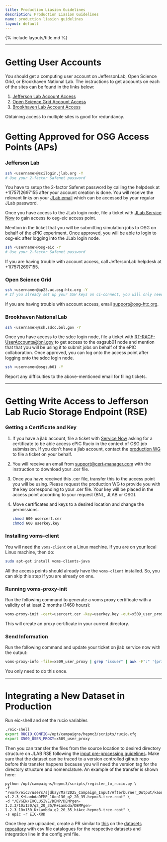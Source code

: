 ```yaml
---
title: Production Liasion Guidelines
description: Production Liasion Guidelines
name: production liasion guidelines
layout: default
---
```


{% include layouts/title.md %}

---
# Getting User Accounts

You should get a computing user account on JeffersonLab, Open Science Grid, or Brookhaven National Lab. The instructions to get accounts on each of the sites can be found in the links below:
1. [Jefferson Lab Account Access](https://misportal.jlab.org/jlabAccess/)
2. [Open Science Grid Account Access](https://www.ci-connect.net/signup)
3. [Brookhaven Lab Account Access](https://www.sdcc.bnl.gov/information/getting-started/new-user-account)

Obtaining access to multiple sites is good for redundancy. 


# Getting Approved for OSG Access Points (APs)

### Jefferson Lab
```bash
ssh <username>@scilogin.jlab.org -Y
# Use your 2-factor Safenet password
```

You have to setup the 2-factor Safenet password by calling the helpdesk at +1(757)2697155 after your account creation is done. You will receive the relevant links on your [JLab email](https://webmail.jlab.org/) which can be accessed by your regular JLab password. 

Once you have access to the JLab login node, file a ticket with [JLab Service Now](https://jlab.servicenowservices.com) to gain access to osg-eic access point. 

Mention in the ticket that you will be submitting simulation jobs to OSG on behalf of the ePIC experiment. Once approved, you will be able to login to osg-eic after logging into the JLab login node. 

```bash
ssh <username>@osg-eic -Y
# Use your 2-factor Safenet password
```

If you are having trouble with account access, call JeffersonLab helpdesk at +1(757)2697155.

### Open Science Grid
```bash
ssh <username>@ap23.uc.osg-htc.org -Y
# If you already set up your SSH keys on ci-connect, you will only need to enter your 2-factor password
```

If you are having trouble with account access, email support@osg-htc.org.

### Brookhaven National Lab
```bash
ssh <username>@ssh.sdcc.bnl.gov -Y
```

Once you have access to the sdcc login node, file a ticket with RT-RACF-UserAccounts@bnl.gov to get access to the osgsub01 node and mention that that you will be using it to submit jobs on behalf of the ePIC collaboration. Once approved, you can log onto the access point after logging onto the sdcc login node.  

```bash
ssh <username>@osgsub01 -Y
```

Report any difficulties to the above-mentioned email for filing tickets. 

---
# Getting Write Access to Jefferson Lab Rucio Storage Endpoint (RSE)
### Getting a Certificate and Key

1. If you have a jlab account, file a ticket with [Service Now](https://jlab.servicenowservices.com/) asking for a certificate to be able access ePIC Rucio in the context of OSG job submission. If you don't have a jlab account, contact the [production WG](https://eic.github.io/epic-prod/about/contact.html) to file a ticket on your behalf.

2. You will receive an email from support@cert-manager.com with the instruction to download your .cer file.
​
3. Once you have received this .cer file, transfer this to the access point you will be using. Please request the production WG to provide you with the key corresponding to your .cer file. Your key will be placed in the access point according to your request (BNL, JLAB or OSG). 
​
4. Move certificates and keys to a desired location and change the permissions.
    ```bash
    chmod 600 usercert.cer
    chmod 600 userkey.key
    ```

### Installing voms-client

You will need the `voms-client` on a Linux machine. If you are on your local Linux machine, then do:

```bash
sudo apt-get install voms-clients-java
```
All the access points should already have the `voms-client` installed. So, you can skip this step if you are already on one. 

### Running voms-proxy-init

Run the following command to generate a voms proxy certificate with a validity of at least 2 months (1460 hours):

```bash
voms-proxy-init -cert=usercert.cer -key=userkey.key -out=x509_user_proxy -hours=1460
```

This will create an proxy certificate in your current directory. 

### Send Information

Run the following command and update your ticket on jlab service now with the output:

```bash
voms-proxy-info -file=x509_user_proxy | grep "issuer" | awk -F":" '{print $2}'
```
You only need to do this once. 

---
# Integrating a New Dataset in Production

Run eic-shell and set the rucio variables
```bash
./eic-shell
export RUCIO_CONFIG=/opt/campaigns/hepmc3/scripts/rucio.cfg
export X509_USER_PROXY=x509_user_proxy
```

Then you can transfer the files from the source location to desired directory structure on JLAB RSE following the [input pre-processing guidelines](https://eic.github.io/epic-prod/documentation/input_preprocessing.html). Make sure that the dataset can be traced to a version controlled github repo before this transfer happens because you will need the version tag for the directory structure and nomenclature. An example of the transfer is shown here:
```
python /opt/campaigns/hepmc3/scripts/register_to_rucio.py \
-f "/work/eic3/users/sjdkay/Mar2025_Campaign_Input/Afterburner_Output/kaonLambda/10on130/DEMPgen-v1.2.3_K+LambdaDEMP_10on130_q2_20_35.hepmc3.tree.root" \
-d "/EVGEN/EXCLUSIVE/DEMP/DEMPgen-1.2.3/10x130/q2_20_35/K+Lambda/DEMPgen-1.2.3_10x130_K+Lambda_q2_20_35_hiAcc.hepmc3.tree.root" \
-s epic -r EIC-XRD
```

Once they are uploaded, create a PR similar to [this](https://eicweb.phy.anl.gov/EIC/campaigns/datasets/-/merge_requests/94/diffs) on the [datasets repository](https://github.com/eic/simulation_campaign_datasets/) with csv file catalogues for the respective datasets and integration line in the config.yml file. 
